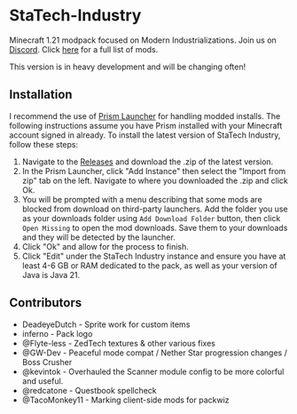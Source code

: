 # StaTech-Industry
Minecraft 1.21 modpack focused on Modern Industrializations. Join us on [Discord](https://discord.gg/RDaJEnN3uS). Click [here](https://github.com/TheStaticVoid/StaTech-Industry/blob/main/MODLIST.md) for a full list of mods.

This version is in heavy development and will be changing often!

## Installation
I recommend the use of [Prism Launcher](https://prismlauncher.org/) for handling modded installs. The following instructions assume you have Prism installed with your Minecraft account signed in already. To install the latest version of StaTech Industry, follow these steps:

1. Navigate to the [Releases](https://github.com/TheStaticVoid/StaTech-Industry/releases) and download the .zip of the latest version.
2. In the Prism Launcher, click "Add Instance" then select the "Import from zip" tab on the left. Navigate to where you downloaded the .zip and click Ok.
3. You will be prompted with a menu describing that some mods are blocked from download on third-party launchers. Add the folder you use as your downloads folder using `Add Download Folder` button, then click `Open Missing` to open the mod downloads. Save them to your downloads and they will be detected by the launcher.
4. Click "Ok" and allow for the process to finish. 
5. Click "Edit" under the StaTech Industry instance and ensure you have at least 4-6 GB or RAM dedicated to the pack, as well as your version of Java is Java 21.


## Contributors
- DeadeyeDutch - Sprite work for custom items
- inferno - Pack logo
- @Flyte-less - ZedTech textures & other various fixes
- @GW-Dev - Peaceful mode compat / Nether Star progression changes / Boss Crusher
- @kevintok - Overhauled the Scanner module config to be more colorful and useful.
- @redcatone - Questbook spellcheck
- @TacoMonkey11 - Marking client-side mods for packwiz